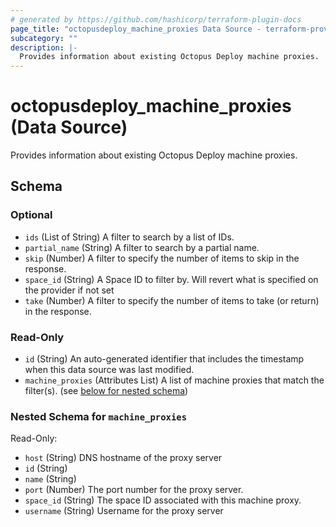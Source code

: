 ```yaml
---
# generated by https://github.com/hashicorp/terraform-plugin-docs
page_title: "octopusdeploy_machine_proxies Data Source - terraform-provider-octopusdeploy"
subcategory: ""
description: |-
  Provides information about existing Octopus Deploy machine proxies.
---
```


# octopusdeploy_machine_proxies (Data Source)

Provides information about existing Octopus Deploy machine proxies.



<!-- schema generated by tfplugindocs -->
## Schema

### Optional

- `ids` (List of String) A filter to search by a list of IDs.
- `partial_name` (String) A filter to search by a partial name.
- `skip` (Number) A filter to specify the number of items to skip in the response.
- `space_id` (String) A Space ID to filter by. Will revert what is specified on the provider if not set
- `take` (Number) A filter to specify the number of items to take (or return) in the response.

### Read-Only

- `id` (String) An auto-generated identifier that includes the timestamp when this data source was last modified.
- `machine_proxies` (Attributes List) A list of machine proxies that match the filter(s). (see [below for nested schema](#nestedatt--machine_proxies))

<a id="nestedatt--machine_proxies"></a>
### Nested Schema for `machine_proxies`

Read-Only:

- `host` (String) DNS hostname of the proxy server
- `id` (String)
- `name` (String)
- `port` (Number) The port number for the proxy server.
- `space_id` (String) The space ID associated with this machine proxy.
- `username` (String) Username for the proxy server


